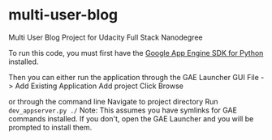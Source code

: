 # multi-user-blog
Multi User Blog Project for Udacity Full Stack Nanodegree

To run this code, you must first have the [Google App Engine SDK for Python](https://cloud.google.com/appengine/downloads) installed.

Then you can either run the application through the GAE Launcher GUI
  File -> Add Existing Application
  Add project
  Click Browse
  
or through the command line
  Navigate to project directory
  Run `dev_appserver.py ./`
Note: This assumes you have symlinks for GAE commands installed. If you don't, open the GAE Launcher and you will be prompted to install them.

